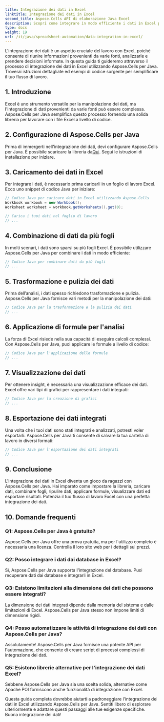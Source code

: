 ```yaml
---
title: Integrazione dei dati in Excel
linktitle: Integrazione dei dati in Excel
second_title: Aspose.Cells API di elaborazione Java Excel
description: Scopri come integrare in modo efficiente i dati in Excel per ottenere informazioni e prendere decisioni migliori. Guida passo passo con codice sorgente utilizzando Aspose.Cells per Java.
type: docs
weight: 19
url: /it/java/spreadsheet-automation/data-integration-in-excel/
---
```


L'integrazione dei dati è un aspetto cruciale del lavoro con Excel, poiché consente di riunire informazioni provenienti da varie fonti, analizzarle e prendere decisioni informate. In questa guida ti guideremo attraverso il processo di integrazione dei dati in Excel utilizzando Aspose.Cells per Java. Troverai istruzioni dettagliate ed esempi di codice sorgente per semplificare il tuo flusso di lavoro.

## 1. Introduzione

Excel è uno strumento versatile per la manipolazione dei dati, ma l'integrazione di dati provenienti da varie fonti può essere complessa. Aspose.Cells per Java semplifica questo processo fornendo una solida libreria per lavorare con i file Excel a livello di codice.

## 2. Configurazione di Aspose.Cells per Java

 Prima di immergerti nell'integrazione dei dati, devi configurare Aspose.Cells per Java. È possibile scaricare la libreria da[Qui](https://releases.aspose.com/cells/java/). Segui le istruzioni di installazione per iniziare.

## 3. Caricamento dei dati in Excel

Per integrare i dati, è necessario prima caricarli in un foglio di lavoro Excel. Ecco uno snippet di codice Java per iniziare:

```java
// Codice Java per caricare dati in Excel utilizzando Aspose.Cells
Workbook workbook = new Workbook();
Worksheet worksheet = workbook.getWorksheets().get(0);

// Carica i tuoi dati nel foglio di lavoro
// ...
```

## 4. Combinazione di dati da più fogli

In molti scenari, i dati sono sparsi su più fogli Excel. È possibile utilizzare Aspose.Cells per Java per combinare i dati in modo efficiente:

```java
// Codice Java per combinare dati da più fogli
// ...
```

## 5. Trasformazione e pulizia dei dati

Prima dell’analisi, i dati spesso richiedono trasformazione e pulizia. Aspose.Cells per Java fornisce vari metodi per la manipolazione dei dati:

```java
// Codice Java per la trasformazione e la pulizia dei dati
// ...
```

## 6. Applicazione di formule per l'analisi

La forza di Excel risiede nella sua capacità di eseguire calcoli complessi. Con Aspose.Cells per Java, puoi applicare le formule a livello di codice:

```java
// Codice Java per l'applicazione delle formule
// ...
```

## 7. Visualizzazione dei dati

Per ottenere insight, è necessaria una visualizzazione efficace dei dati. Excel offre vari tipi di grafici per rappresentare i dati integrati:

```java
// Codice Java per la creazione di grafici
// ...
```

## 8. Esportazione dei dati integrati

Una volta che i tuoi dati sono stati integrati e analizzati, potresti voler esportarli. Aspose.Cells per Java ti consente di salvare la tua cartella di lavoro in diversi formati:

```java
// Codice Java per l'esportazione dei dati integrati
// ...
```

## 9. Conclusione

L'integrazione dei dati in Excel diventa un gioco da ragazzi con Aspose.Cells per Java. Hai imparato come impostare la libreria, caricare dati, combinare fogli, ripulire dati, applicare formule, visualizzare dati ed esportare risultati. Potenzia il tuo flusso di lavoro Excel con una perfetta integrazione dei dati.

## 10. Domande frequenti

### Q1: Aspose.Cells per Java è gratuito?

Aspose.Cells per Java offre una prova gratuita, ma per l'utilizzo completo è necessaria una licenza. Controlla il loro sito web per i dettagli sui prezzi.

### Q2: Posso integrare i dati dai database in Excel?

Sì, Aspose.Cells per Java supporta l'integrazione del database. Puoi recuperare dati dai database e integrarli in Excel.

### Q3: Esistono limitazioni alla dimensione dei dati che possono essere integrati?

La dimensione dei dati integrati dipende dalla memoria del sistema e dalle limitazioni di Excel. Aspose.Cells per Java stesso non impone limiti di dimensione rigidi.

### Q4: Posso automatizzare le attività di integrazione dei dati con Aspose.Cells per Java?

Assolutamente! Aspose.Cells per Java fornisce una potente API per l'automazione, che consente di creare script di processi complessi di integrazione dei dati.

### Q5: Esistono librerie alternative per l'integrazione dei dati Excel?

Sebbene Aspose.Cells per Java sia una scelta solida, alternative come Apache POI forniscono anche funzionalità di integrazione con Excel.

Questa guida completa dovrebbe aiutarti a padroneggiare l'integrazione dei dati in Excel utilizzando Aspose.Cells per Java. Sentiti libero di esplorare ulteriormente e adattare questi passaggi alle tue esigenze specifiche. Buona integrazione dei dati!